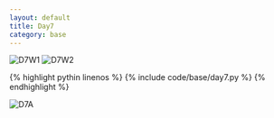 ```yaml
---
layout: default
title: Day7
category: base
---
```


![D7W1](https://raw.gitmirror.com/102300671/image/main/pydevbase/base/D7W1.png)
![D7W2](https://raw.gitmirror.com/102300671/image/main/pydevbase/base/D7W2.png)

{% highlight pythin linenos %}
{% include code/base/day7.py %}
{% endhighlight %}

![D7A](https://raw.gitmirror.com/102300671/image/main/pydevbase/base/D7A.png)
